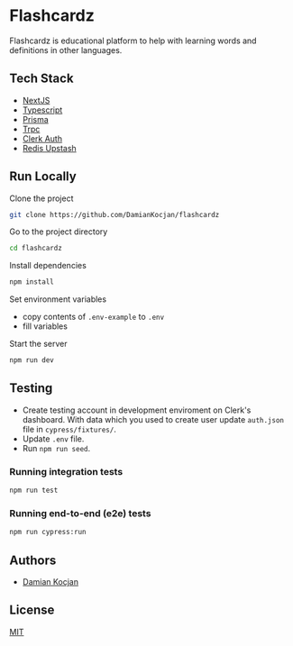 <!-- ![Logo](https://dev-to-uploads.s3.amazonaws.com/uploads/articles/th5xamgrr6se0x5ro4g6.png) -->

# Flashcardz

Flashcardz is educational platform to help with learning words and definitions in other languages.

## Tech Stack

- [NextJS](https://nextjs.org/)
- [Typescript](https://typescriptlang.org)
- [Prisma](https://prisma.io)
- [Trpc](https://trpc.io)
- [Clerk Auth](https://clerk.dev)
- [Redis Upstash](https://upstash.com)

## Run Locally

Clone the project

```bash
git clone https://github.com/DamianKocjan/flashcardz
```

Go to the project directory

```bash
cd flashcardz
```

Install dependencies

```bash
npm install
```

Set environment variables

- copy contents of `.env-example` to `.env`
- fill variables

Start the server

```bash
npm run dev
```

## Testing

- Create testing account in development enviroment on Clerk's dashboard. With data which you used to create user update `auth.json` file in `cypress/fixtures/`.
- Update `.env` file.
- Run `npm run seed`.

### Running integration tests

```bash
npm run test
```

### Running end-to-end (e2e) tests

```bash
npm run cypress:run
```

## Authors

- [Damian Kocjan](https://www.github.com/DamianKocjan)

## License

[MIT](https://github.com/DamianKocjan/flashcardz/blob/main/LICENSE)

